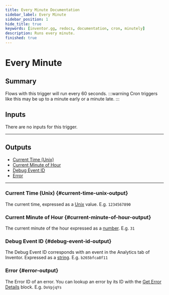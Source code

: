```yaml
---
title: Every Minute Documentation
sidebar_label: Every Minute
sidebar_position: 1
hide_title: true
keywords: [inventor.gg, redocs, documentation, cron, minutely]
description: Runs every minute.
finished: true
---
```

# Every Minute
## Summary
Flows with this trigger will run every 60 seconds.
:::warning
    Cron triggers like this may be up to a minute early or a minute late.
:::

## Inputs
There are no inputs for this trigger.
___
## Outputs
- [Current Time (Unix)](#current-time-unix-output)
- [Current Minute of Hour](#current-minute-of-hour-output)
- [Debug Event ID](#debug-event-id-output)
- [Error](#error-output)
___
### Current Time (Unix) {#current-time-unix-output}
The current time, expressed as a [Unix](/inventor-reference/types/number/unix/) value. E.g. `1234567890`

### Current Minute of Hour {#current-minute-of-hour-output}
The current minute of the hour expressed as a [number](/inventor-reference/types/number). E.g. `31`

### Debug Event ID {#debug-event-id-output}
The Debug Event ID corresponds with an event in the Analytics tab of Inventor. Expressed as a [string](/inventor-reference/types/string). E.g. `b265bfca8f11`

### Error {#error-output}
The Error ID of an error. You can lookup an error by its ID with the [Get Error Details](/inventor-reference/blocks/get-error-details) block. E.g. `DoVpjqYs`